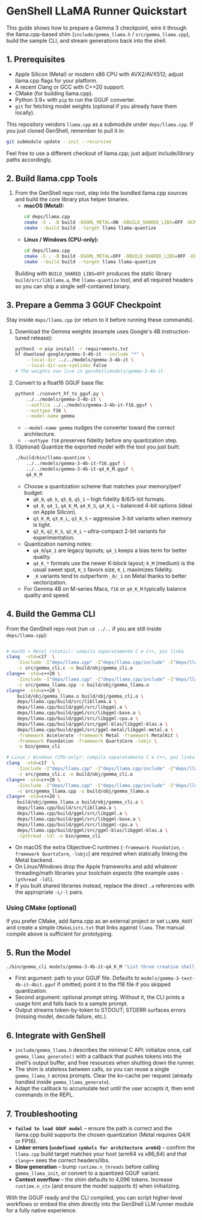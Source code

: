 # GenShell LLaMA Runner Quickstart

This guide shows how to prepare a Gemma 3 checkpoint, wire it through the llama.cpp-based shim (`include/gemma_llama.h` / `src/gemma_llama.cpp`), build the sample CLI, and stream generations back into the shell.

## 1. Prerequisites
- Apple Silicon (Metal) or modern x86 CPU with AVX2/AVX512; adjust llama.cpp flags for your platform.
- A recent Clang or GCC with C++20 support.
- CMake (for building llama.cpp).
- Python 3.9+ with `pip` to run the GGUF converter.
- `git` for fetching model weights (optional if you already have them locally).

This repository vendors `llama.cpp` as a submodule under `deps/llama.cpp`. If you just cloned GenShell, remember to pull it in:

```bash
git submodule update --init --recursive
```

Feel free to use a different checkout of llama.cpp; just adjust include/library paths accordingly.

## 2. Build llama.cpp Tools
1. From the GenShell repo root, step into the bundled llama.cpp sources and build the core library plus helper binaries.
   - **macOS (Metal):**
     ```bash
     cd deps/llama.cpp
     cmake -S . -B build -DGGML_METAL=ON -DBUILD_SHARED_LIBS=OFF -DCMAKE_BUILD_TYPE=Release
     cmake --build build --target llama llama-quantize
     ```
   - **Linux / Windows (CPU-only):**
     ```bash
     cd deps/llama.cpp
     cmake -S . -B build -DGGML_METAL=OFF -DBUILD_SHARED_LIBS=OFF -DCMAKE_BUILD_TYPE=Release
     cmake --build build --target llama llama-quantize
     ```
   Building with `BUILD_SHARED_LIBS=OFF` produces the static library `build/src/libllama.a`, the `llama-quantize` tool, and all required headers so you can ship a single self-contained binary.

## 3. Prepare a Gemma 3 GGUF Checkpoint
Stay inside `deps/llama.cpp` (or return to it before running these commands).

1. Download the Gemma weights (example uses Google's 4B instruction-tuned release):
   ```bash
   python3 -m pip install -r requirements.txt
   hf download google/gemma-3-4b-it --include "*" \
       --local-dir ../../models/gemma-3-4b-it \
       --local-dir-use-symlinks False
   # The weights now live in genshell/models/gemma-3-4b-it
   ```
2. Convert to a float16 GGUF base file:
   ```bash
   python3 ./convert_hf_to_gguf.py \
       ../../models/gemma-3-4b-it \
       --outfile ../../models/gemma-3-4b-it-f16.gguf \
       --outtype f16 \
       --model-name gemma
   ```
   - `--model-name gemma` nudges the converter toward the correct architecture.
   - `--outtype f16` preserves fidelity before any quantization step.
3. (Optional) Quantize the exported model with the tool you just built:
   ```bash
   ./build/bin/llama-quantize \
       ../../models/gemma-3-4b-it-f16.gguf \
       ../../models/gemma-3-4b-it-q4_K_M.gguf \
       q4_K_M
   ```
   - Choose a quantization scheme that matches your memory/perf budget:
     - `q8_0`, `q6_k`, `q5_0`, `q5_1` – high fidelity 8/6/5-bit formats.
     - `q4_0`, `q4_1`, `q4_K_M`, `q4_K_S`, `q4_K_L` – balanced 4-bit options (ideal on Apple Silicon).
     - `q3_K_M`, `q3_K_L`, `q3_K_S` – aggressive 3-bit variants when memory is tight.
     - `q2_K`, `q2_K_S`, `q2_K_L` – ultra-compact 2-bit variants for experimentation.
   - Quantization naming notes:
     - `q4_0`/`q4_1` are legacy layouts; `q4_1` keeps a bias term for better quality.
     - `q4_K_*` formats use the newer K-block layout; `K_M` (medium) is the usual sweet spot, `K_S` favors size, `K_L` maximizes fidelity.
     - `_K` variants tend to outperform `_0/_1` on Metal thanks to better vectorization.
   - For Gemma 4B on M-series Macs, `f16` or `q4_K_M` typically balance quality and speed.

## 4. Build the Gemma CLI
From the GenShell repo root (run `cd ../..` if you are still inside `deps/llama.cpp`):
```bash

# macOS + Metal (static): compila separatamente C e C++, poi linka
clang  -std=c17  \
    -Iinclude -I"deps/llama.cpp" -I"deps/llama.cpp/include" -I"deps/llama.cpp/ggml/include" \
    -c src/gemma_cli.c -o build/obj/gemma_cli.o
clang++ -std=c++20 \
    -Iinclude -I"deps/llama.cpp" -I"deps/llama.cpp/include" -I"deps/llama.cpp/ggml/include" \
    -c src/gemma_llama.cpp -o build/obj/gemma_llama.o
clang++ -std=c++20 \
    build/obj/gemma_llama.o build/obj/gemma_cli.o \
    deps/llama.cpp/build/src/libllama.a \
    deps/llama.cpp/build/ggml/src/libggml.a \
    deps/llama.cpp/build/ggml/src/libggml-base.a \
    deps/llama.cpp/build/ggml/src/libggml-cpu.a \
    deps/llama.cpp/build/ggml/src/ggml-blas/libggml-blas.a \
    deps/llama.cpp/build/ggml/src/ggml-metal/libggml-metal.a \
    -framework Accelerate -framework Metal -framework MetalKit \
    -framework Foundation -framework QuartzCore -lobjc \
    -o bin/gemma_cli

# Linux / Windows (CPU-only): compila separatamente C e C++, poi linka
clang  -std=c17  \
    -Iinclude -I"deps/llama.cpp" -I"deps/llama.cpp/include" -I"deps/llama.cpp/ggml/include" \
    -c src/gemma_cli.c -o build/obj/gemma_cli.o
clang++ -std=c++20 \
    -Iinclude -I"deps/llama.cpp" -I"deps/llama.cpp/include" -I"deps/llama.cpp/ggml/include" \
    -c src/gemma_llama.cpp -o build/obj/gemma_llama.o
clang++ -std=c++20 \
    build/obj/gemma_llama.o build/obj/gemma_cli.o \
    deps/llama.cpp/build/src/libllama.a \
    deps/llama.cpp/build/ggml/src/libggml.a \
    deps/llama.cpp/build/ggml/src/libggml-base.a \
    deps/llama.cpp/build/ggml/src/libggml-cpu.a \
    deps/llama.cpp/build/ggml/src/ggml-blas/libggml-blas.a \
    -lpthread -ldl -o bin/gemma_cli
```
- On macOS the extra Objective‑C runtimes (`-framework Foundation`, `-framework QuartzCore`, `-lobjc`) are required when statically linking the Metal backend.
- On Linux/Windows drop the Apple frameworks and add whatever threading/math libraries your toolchain expects (the example uses `-lpthread -ldl`).
- If you built shared libraries instead, replace the direct `.a` references with the appropriate `-L/-l` pairs.

### Using CMake (optional)
If you prefer CMake, add llama.cpp as an external project or set `LLAMA_ROOT` and create a simple `CMakeLists.txt` that links against `llama`. The manual compile above is sufficient for prototyping.

## 5. Run the Model
```bash
./bin/gemma_cli models/gemma-3-4b-it-q4_K_M "List three creative shell automation ideas."
```
- First argument: path to your GGUF file. Defaults to `models/gemma-3-text-4b-it-4bit.gguf` if omitted; point it to the f16 file if you skipped quantization.
- Second argument: optional prompt string. Without it, the CLI prints a usage hint and falls back to a sample prompt.
- Output streams token-by-token to STDOUT; STDERR surfaces errors (missing model, decode failure, etc.).

## 6. Integrate with GenShell
- `include/gemma_llama.h` describes the minimal C API: initialize once, call `gemma_llama_generate()` with a callback that pushes tokens into the shell's output buffer, and free resources when shutting down the runner.
- The shim is stateless between calls, so you can reuse a single `gemma_llama_t` across prompts. Clear the kv-cache per request (already handled inside `gemma_llama_generate`).
- Adapt the callback to accumulate text until the user accepts it, then emit commands in the REPL.

## 7. Troubleshooting
- **`failed to load GGUF model`** – ensure the path is correct and the llama.cpp build supports the chosen quantization (Metal requires Q4/K or FP16).
- **Linker errors (`undefined symbols for architecture arm64`)** – confirm the `llama.cpp` build target matches your host (arm64 vs x86_64) and that `clang++` sees the correct headers/libs.
- **Slow generation** – bump `runtime.n_threads` before calling `gemma_llama_init`, or convert to a quantized GGUF variant.
- **Context overflow** – the shim defaults to 4,096 tokens. Increase `runtime.n_ctx` (and ensure the model supports it) when initializing.

With the GGUF ready and the CLI compiled, you can script higher-level workflows or embed the shim directly into the GenShell LLM runner module for a fully native experience.

